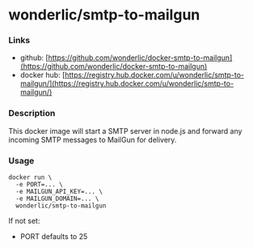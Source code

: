 # wonderlic/smtp-to-mailgun

### Links

* github: [https://github.com/wonderlic/docker-smtp-to-mailgun](https://github.com/wonderlic/docker-smtp-to-mailgun)
* docker hub: [https://registry.hub.docker.com/u/wonderlic/smtp-to-mailgun/](https://registry.hub.docker.com/u/wonderlic/smtp-to-mailgun/)

### Description

This docker image will start a SMTP server in node.js and forward any incoming SMTP messages to MailGun for delivery.

### Usage

```
docker run \
  -e PORT=... \
  -e MAILGUN_API_KEY=... \
  -e MAILGUN_DOMAIN=... \
  wonderlic/smtp-to-mailgun
```

If not set:
*  PORT defaults to 25
